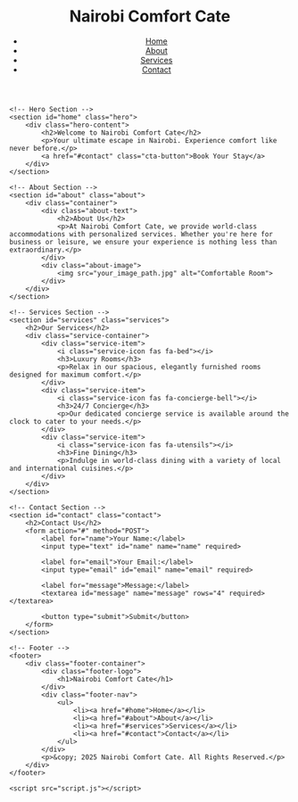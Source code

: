 <!DOCTYPE html>
<html lang="en">
<head>
    <meta charset="UTF-8">
    <meta name="viewport" content="width=device-width, initial-scale=1.0">
    <meta name="description" content="Nairobi Comfort Cate - Experience luxury and comfort at its best.">
    <title>Nairobi Comfort Cate</title>
    <link rel="stylesheet" href="styles.css">
    <!-- Google Fonts for a modern feel -->
    <link href="https://fonts.googleapis.com/css2?family=Poppins:wght@300;400;600&display=swap" rel="stylesheet">
</head>
<body>
    <!-- Header with navigation -->
    <header>
        <div class="logo">
            <h1>Nairobi Comfort Cate</h1>
        </div>
        <nav>
            <ul>
                <li><a href="#home">Home</a></li>
                <li><a href="#about">About</a></li>
                <li><a href="#services">Services</a></li>
                <li><a href="#contact">Contact</a></li>
            </ul>
        </nav>
    </header>

    <!-- Hero Section -->
    <section id="home" class="hero">
        <div class="hero-content">
            <h2>Welcome to Nairobi Comfort Cate</h2>
            <p>Your ultimate escape in Nairobi. Experience comfort like never before.</p>
            <a href="#contact" class="cta-button">Book Your Stay</a>
        </div>
    </section>

    <!-- About Section -->
    <section id="about" class="about">
        <div class="container">
            <div class="about-text">
                <h2>About Us</h2>
                <p>At Nairobi Comfort Cate, we provide world-class accommodations with personalized services. Whether you're here for business or leisure, we ensure your experience is nothing less than extraordinary.</p>
            </div>
            <div class="about-image">
                <img src="your_image_path.jpg" alt="Comfortable Room">
            </div>
        </div>
    </section>

    <!-- Services Section -->
    <section id="services" class="services">
        <h2>Our Services</h2>
        <div class="service-container">
            <div class="service-item">
                <i class="service-icon fas fa-bed"></i>
                <h3>Luxury Rooms</h3>
                <p>Relax in our spacious, elegantly furnished rooms designed for maximum comfort.</p>
            </div>
            <div class="service-item">
                <i class="service-icon fas fa-concierge-bell"></i>
                <h3>24/7 Concierge</h3>
                <p>Our dedicated concierge service is available around the clock to cater to your needs.</p>
            </div>
            <div class="service-item">
                <i class="service-icon fas fa-utensils"></i>
                <h3>Fine Dining</h3>
                <p>Indulge in world-class dining with a variety of local and international cuisines.</p>
            </div>
        </div>
    </section>

    <!-- Contact Section -->
    <section id="contact" class="contact">
        <h2>Contact Us</h2>
        <form action="#" method="POST">
            <label for="name">Your Name:</label>
            <input type="text" id="name" name="name" required>

            <label for="email">Your Email:</label>
            <input type="email" id="email" name="email" required>

            <label for="message">Message:</label>
            <textarea id="message" name="message" rows="4" required></textarea>

            <button type="submit">Submit</button>
        </form>
    </section>

    <!-- Footer -->
    <footer>
        <div class="footer-container">
            <div class="footer-logo">
                <h1>Nairobi Comfort Cate</h1>
            </div>
            <div class="footer-nav">
                <ul>
                    <li><a href="#home">Home</a></li>
                    <li><a href="#about">About</a></li>
                    <li><a href="#services">Services</a></li>
                    <li><a href="#contact">Contact</a></li>
                </ul>
            </div>
            <p>&copy; 2025 Nairobi Comfort Cate. All Rights Reserved.</p>
        </div>
    </footer>

    <script src="script.js"></script>
</body>
</html>
